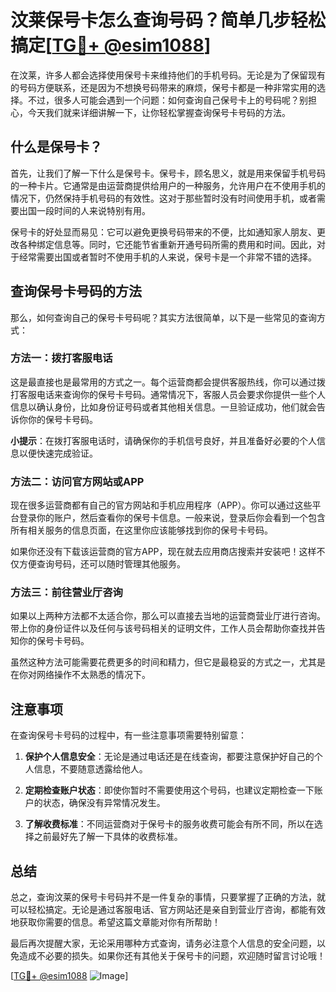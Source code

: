 # 汶莱保号卡怎么查询号码？简单几步轻松搞定[[TG💪+ @esim1088](https://t.me/s/esim1088)]

在汶莱，许多人都会选择使用保号卡来维持他们的手机号码。无论是为了保留现有的号码方便联系，还是因为不想换号码带来的麻烦，保号卡都是一种非常实用的选择。不过，很多人可能会遇到一个问题：如何查询自己保号卡上的号码呢？别担心，今天我们就来详细讲解一下，让你轻松掌握查询保号卡号码的方法。

## 什么是保号卡？

首先，让我们了解一下什么是保号卡。保号卡，顾名思义，就是用来保留手机号码的一种卡片。它通常是由运营商提供给用户的一种服务，允许用户在不使用手机的情况下，仍然保持手机号码的有效性。这对于那些暂时没有时间使用手机，或者需要出国一段时间的人来说特别有用。

保号卡的好处显而易见：它可以避免更换号码带来的不便，比如通知家人朋友、更改各种绑定信息等。同时，它还能节省重新开通号码所需的费用和时间。因此，对于经常需要出国或者暂时不使用手机的人来说，保号卡是一个非常不错的选择。

## 查询保号卡号码的方法

那么，如何查询自己的保号卡号码呢？其实方法很简单，以下是一些常见的查询方式：

### 方法一：拨打客服电话

这是最直接也是最常用的方式之一。每个运营商都会提供客服热线，你可以通过拨打客服电话来查询你的保号卡号码。通常情况下，客服人员会要求你提供一些个人信息以确认身份，比如身份证号码或者其他相关信息。一旦验证成功，他们就会告诉你你的保号卡号码。

**小提示**：在拨打客服电话时，请确保你的手机信号良好，并且准备好必要的个人信息以便快速完成验证。

### 方法二：访问官方网站或APP

现在很多运营商都有自己的官方网站和手机应用程序（APP）。你可以通过这些平台登录你的账户，然后查看你的保号卡信息。一般来说，登录后你会看到一个包含所有相关服务的信息页面，在这里你应该能够找到你的保号卡号码。

如果你还没有下载该运营商的官方APP，现在就去应用商店搜索并安装吧！这样不仅方便查询号码，还可以随时管理其他服务。

### 方法三：前往营业厅咨询

如果以上两种方法都不太适合你，那么可以直接去当地的运营商营业厅进行咨询。带上你的身份证件以及任何与该号码相关的证明文件，工作人员会帮助你查找并告知你的保号卡号码。

虽然这种方法可能需要花费更多的时间和精力，但它是最稳妥的方式之一，尤其是在你对网络操作不太熟悉的情况下。

## 注意事项

在查询保号卡号码的过程中，有一些注意事项需要特别留意：

1. **保护个人信息安全**：无论是通过电话还是在线查询，都要注意保护好自己的个人信息，不要随意透露给他人。
   
2. **定期检查账户状态**：即使你暂时不需要使用这个号码，也建议定期检查一下账户的状态，确保没有异常情况发生。

3. **了解收费标准**：不同运营商对于保号卡的服务收费可能会有所不同，所以在选择之前最好先了解一下具体的收费标准。

## 总结

总之，查询汶莱的保号卡号码并不是一件复杂的事情，只要掌握了正确的方法，就可以轻松搞定。无论是通过客服电话、官方网站还是亲自到营业厅咨询，都能有效地获取你需要的信息。希望这篇文章能对你有所帮助！

最后再次提醒大家，无论采用哪种方式查询，请务必注意个人信息的安全问题，以免造成不必要的损失。如果你还有其他关于保号卡的问题，欢迎随时留言讨论哦！

[[TG💪+ @esim1088](https://t.me/s/esim1088) ![Image](https://i.postimg.cc/4NQfJmqS/Snipaste-2025-05-13-00-14-12.png)]